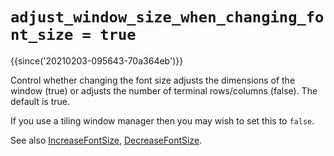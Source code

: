 # `adjust_window_size_when_changing_font_size = true`

{{since('20210203-095643-70a364eb')}}

Control whether changing the font size adjusts the dimensions of the window
(true) or adjusts the number of terminal rows/columns (false). The default is
true.

If you use a tiling window manager then you may wish to set this to `false`.

See also [IncreaseFontSize](../keyassignment/IncreaseFontSize.md),
[DecreaseFontSize](../keyassignment/DecreaseFontSize.md).
